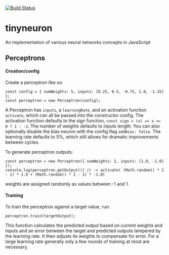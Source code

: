 [![Build Status](https://travis-ci.com/tireymorris/tinyneuron.svg?branch=master)](https://travis-ci.com/tireymorris/tinyneuron)

# tinyneuron 
An implementation of various neural networks concepts in JavaScript

## Perceptrons

#### Creation/config
Create a perceptron like so:
```
const config = { numWeights: 5, inputs: [0.25, 0.5, -0.75, 1.0, -1.25] };
const perceptron = new Perceptron(config);
```

A Perceptron has  `inputs`, a `learningRate`, and an activation function `activate`, which can all be passed into the constructor config. The activation function defaults to the sign function, `const sign = (x) => x >= 0 ? 1 : -1`. The number of weights defaults to inputs length. You can also optionally disable the bias neuron with the config flag `addBias: false`. The learning rate defaults to 5%, which still allows for dramatic improvements between cycles.

To generate perceptron outputs:

```
const perceptron = new Perceptron({ numWeights: 2, inputs: [1.0, -1.0] });
console.log(perceptron.getOutput()) // -> activate( (Math.random() * 2 - 1) * 1.0 + (Math.random() * 2 - 1) * -1.0)
```

weights are assigned randomly as values between -1 and 1.

#### Training
To train the perceptron against a target value, run:

```
perceptron.train(targetOutput);
```

This function calculates the predicted output based on current weights and inputs and an error between the target and predicted outputs tempered by the learning rate. It then adjusts its weights to compensate for error. For a large learning rate generally only a few rounds of training at most are necessary.

